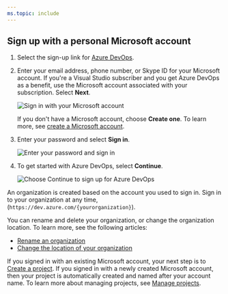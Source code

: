 ```yaml
---
ms.topic: include
---
```


## Sign up with a personal Microsoft account

1.  Select the sign-up link for [Azure DevOps](https://azure.microsoft.com/services/devops/).

2.  Enter your email address, phone number, or Skype ID for your Microsoft account. If you're a Visual Studio subscriber and you get Azure DevOps as a benefit, use the Microsoft account associated with your subscription. Select **Next**.

    ![Sign in with your Microsoft account](/azure/devops/media/sign-in-with-microsoft-account.png)

    If you don't have a Microsoft account, choose **Create one**. To learn more, see [create a Microsoft account](https://support.microsoft.com/help/4026324/microsoft-account-how-to-create).

3.  Enter your password and select **Sign in**.

    ![Enter your password and sign in](/azure/devops/media/enter-password-sign-in.png)

4.  To get started with Azure DevOps, select **Continue**.

    ![Choose Continue to sign up for Azure DevOps](/azure/devops/media/sign-up-azure-devops.png)

An organization is created based on the account you used to sign in. Sign in to your organization at any time, (`https://dev.azure.com/{yourorganization}`).

You can rename and delete your organization, or change the organization location. To learn more, see the following articles:

- [Rename an organization](/azure/devops/organizations/accounts/rename-organization)
- [Change the location of your organization](/azure/devops/organizations/accounts/change-organization-location)

If you signed in with an existing Microsoft account, your next step is to [Create a project](/azure/devops/user-guide/sign-up-invite-teammates#CreateProject). If you signed in with a newly created Microsoft account, then your project is automatically created and named after your account name. To learn more about managing projects, see [Manage projects](/azure/devops/organizations/projects/about-projects).
